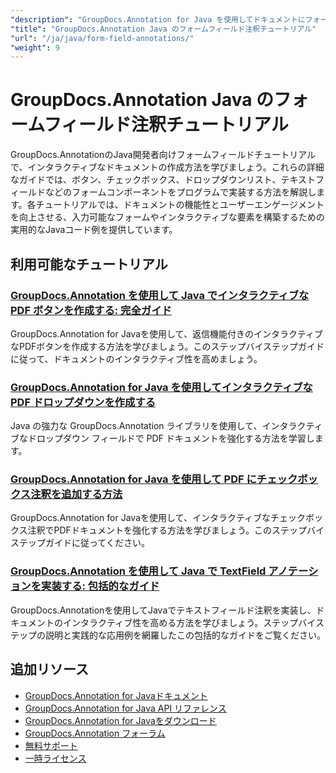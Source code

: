 ```yaml
---
"description": "GroupDocs.Annotation for Java を使用してドキュメントにフォーム フィールドとインタラクティブ コンポーネントを追加するためのステップ バイ ステップのチュートリアル。"
"title": "GroupDocs.Annotation Java のフォームフィールド注釈チュートリアル"
"url": "/ja/java/form-field-annotations/"
"weight": 9
---
```


# GroupDocs.Annotation Java のフォームフィールド注釈チュートリアル

GroupDocs.AnnotationのJava開発者向けフォームフィールドチュートリアルで、インタラクティブなドキュメントの作成方法を学びましょう。これらの詳細なガイドでは、ボタン、チェックボックス、ドロップダウンリスト、テキストフィールドなどのフォームコンポーネントをプログラムで実装する方法を解説します。各チュートリアルでは、ドキュメントの機能性とユーザーエンゲージメントを向上させる、入力可能なフォームやインタラクティブな要素を構築するための実用的なJavaコード例を提供しています。

## 利用可能なチュートリアル

### [GroupDocs.Annotation を使用して Java でインタラクティブな PDF ボタンを作成する: 完全ガイド](./create-pdf-buttons-java-groupdocs-annotation/)
GroupDocs.Annotation for Javaを使用して、返信機能付きのインタラクティブなPDFボタンを作成する方法を学びましょう。このステップバイステップガイドに従って、ドキュメントのインタラクティブ性を高めましょう。

### [GroupDocs.Annotation for Java を使用してインタラクティブな PDF ドロップダウンを作成する](./create-pdf-dropdowns-groupdocs-annotation-java/)
Java の強力な GroupDocs.Annotation ライブラリを使用して、インタラクティブなドロップダウン フィールドで PDF ドキュメントを強化する方法を学習します。

### [GroupDocs.Annotation for Java を使用して PDF にチェックボックス注釈を追加する方法](./add-checkbox-annotations-pdf-groupdocs-java/)
GroupDocs.Annotation for Javaを使用して、インタラクティブなチェックボックス注釈でPDFドキュメントを強化する方法を学びましょう。このステップバイステップガイドに従ってください。

### [GroupDocs.Annotation を使用して Java で TextField アノテーションを実装する: 包括的なガイド](./implement-textfield-annotations-java-groupdocs/)
GroupDocs.Annotationを使用してJavaでテキストフィールド注釈を実装し、ドキュメントのインタラクティブ性を高める方法を学びましょう。ステップバイステップの説明と実践的な応用例を網羅したこの包括的なガイドをご覧ください。

## 追加リソース

- [GroupDocs.Annotation for Javaドキュメント](https://docs.groupdocs.com/annotation/java/)
- [GroupDocs.Annotation for Java API リファレンス](https://reference.groupdocs.com/annotation/java/)
- [GroupDocs.Annotation for Javaをダウンロード](https://releases.groupdocs.com/annotation/java/)
- [GroupDocs.Annotation フォーラム](https://forum.groupdocs.com/c/annotation)
- [無料サポート](https://forum.groupdocs.com/)
- [一時ライセンス](https://purchase.groupdocs.com/temporary-license/)